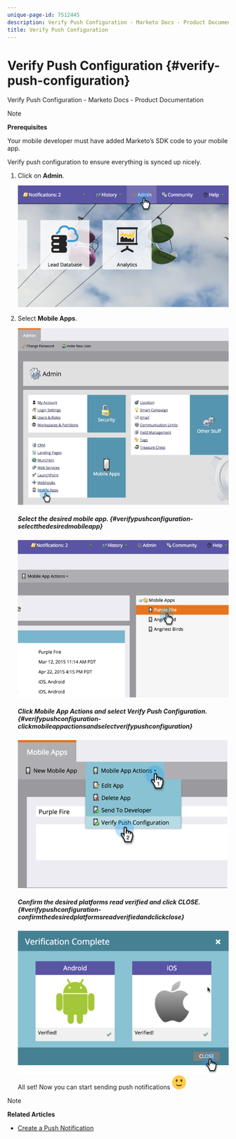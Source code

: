 ```yaml
---
unique-page-id: 7512445
description: Verify Push Configuration - Marketo Docs - Product Documentation
title: Verify Push Configuration
---
```


# Verify Push Configuration {#verify-push-configuration}

Verify Push Configuration - Marketo Docs - Product Documentation

>[!NOTE]
>
>**Prerequisites**
>
>Your mobile developer must have added Marketo’s SDK code to your mobile app.

Verify push configuration to ensure everything is synced up nicely.

1. Click on **Admin**.

   ![](assets/image2015-4-22-16-3a12-3a32.png)

1. Select **Mobile Apps**.

   ![](assets/image2015-4-22-16-3a14-3a29.png)

   ##### Select the desired mobile app. {#verifypushconfiguration-selectthedesiredmobileapp}

   ![](assets/image2015-4-22-16-3a33-3a19.png)

   ##### Click Mobile App Actions and select Verify Push Configuration. {#verifypushconfiguration-clickmobileappactionsandselectverifypushconfiguration}

   ![](assets/image2015-4-22-17-3a25-3a8.png) 

   ##### Confirm the desired platforms read verified and click CLOSE. {#verifypushconfiguration-confirmthedesiredplatformsreadverifiedandclickclose}

   ![](assets/image2015-4-22-18-3a52-3a38.png)   All set! Now you can start sending push notifications ![(smile)](assets/smile.svg)

>[!NOTE]
>
>**Related Articles**
>
>* [Create a Push Notification](../../../../welcome-to-marketo-docs/product-docs/mobile-marketing/push-notifications/create-a-push-notification.md)
>

